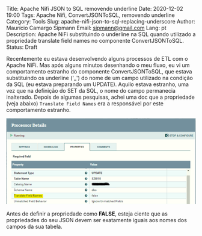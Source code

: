 Title: Apache Nifi JSON to SQL removendo underline
Date: 2020-12-02 19:00
Tags: Apache Nifi, ConvertJSONToSQL, removendo underline
Category: Tools
Slug: apache-nifi-json-to-sql-replacing-underscore
Author: Maurício Camargo Sipmann
Email: sipmann@gmail.com
Lang: pt
Description: Apache NiFi substituindo o underline na SQL quando utilizado a propriedade translate field names no componente ConvertJSONToSQL.
Status: Draft

Recentemente eu estava desenvolvendo alguns processos de ETL com o Apache NiFi. Mas após alguns minutos desenhando o meu fluxo, eu vi um comportamento estranho do componente ConvertJSONToSQL, que estava substituindo os underline ('_') do nome de um campo utilizado na condição da SQL (eu estava preparando um UPDATE). Aquilo estava estranho, uma vez que na definição do SET da SQL, o nome do campo permanecia inalterado. Depois de algumas pesquisas, achei uma doc que a propriedade (veja abaixo) `Translate Field Names` era a responsável por este comportamento estranho.

![Apache NiFi JSONToSQL config](/images/apache_nifi_jsontosql.png)

Antes de definir a propriedade como **FALSE**, esteja ciente que as propriedades do seu JSON devem ser exatamente iguais aos nomes dos campos da sua tabela.